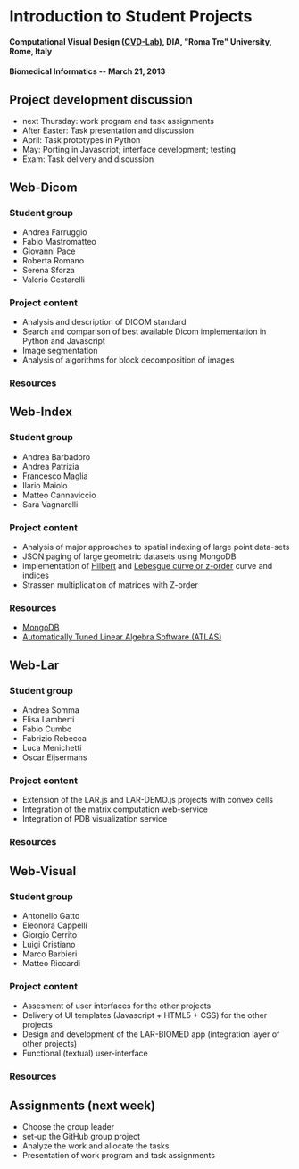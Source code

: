 # Introduction to Student Projects
#### Computational Visual Design ([CVD-Lab](https://github.com/cvlab)), DIA, "Roma Tre" University, Rome, Italy 
#### Biomedical Informatics -- March 21, 2013 


## Project development discussion

* next Thursday: work program and task assignments
*	After Easter: Task presentation and discussion
*	April:	Task prototypes in Python
*	May: Porting in Javascript; interface development; testing 
*	Exam: Task delivery and discussion


## Web-Dicom 

### Student group

* Andrea Farruggio
* Fabio Mastromatteo
* Giovanni Pace
* Roberta Romano
* Serena Sforza
* Valerio Cestarelli

### Project content

*	Analysis and description of DICOM standard
*	Search and comparison of best available Dicom implementation in Python and Javascript
*	Image segmentation
*	Analysis of algorithms for block decomposition of images 

### Resources



## Web-Index

### Student group

*	Andrea Barbadoro
* Andrea Patrizia
* Francesco Maglia
* Ilario Maiolo
* Matteo Cannaviccio
* Sara Vagnarelli

### Project content

*	Analysis of major approaches to spatial indexing of large point data-sets
*	JSON paging of large geometric datasets using MongoDB
*	implementation of [Hilbert](http://en.wikipedia.org/wiki/Hilbert_curve) and [Lebesgue curve or z-order](http://en.wikipedia.org/wiki/Z-order_(curve)) curve and indices
*	Strassen multiplication of matrices with Z-order


### Resources

* [MongoDB](http://www.mongodb.org/)
* [Automatically Tuned Linear Algebra Software (ATLAS)](http://math-atlas.sourceforge.net/)

## Web-Lar

### Student group

*	Andrea Somma
* Elisa Lamberti
* Fabio Cumbo
* Fabrizio Rebecca
* Luca Menichetti
* Oscar Eijsermans

### Project content

*	Extension of the LAR.js and LAR-DEMO.js projects with convex cells
*	Integration of the matrix computation web-service
*	Integration of PDB visualization service 

### Resources


## Web-Visual

### Student group

* Antonello Gatto
* Eleonora Cappelli
* Giorgio Cerrito
* Luigi Cristiano
* Marco Barbieri
* Matteo Riccardi

### Project content

*	Assesment of user interfaces for the other projects
*	Delivery of UI templates (Javascript + HTML5 + CSS) for the other projects
*	Design and development of the LAR-BIOMED app (integration layer of other projects)
*	Functional (textual) user-interface

### Resources


## Assignments (next week)

*	Choose the group leader
*	set-up the GitHub group project
*	Analyze the work and allocate the tasks
*	Presentation of work program and task assignments
